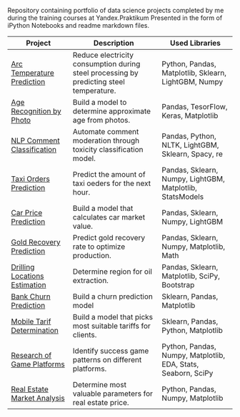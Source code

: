 Repository containing portfolio of data science projects completed by me during the training courses at Yandex.Praktikum
Presented in the form of iPython Notebooks and readme markdown files. 


| Project | Description | Used Libraries |
| ------- | ----------- | -------------- |
| [Arc Temperature Prediction](https://github.com/AndreiChernovJr/Yandex_practicum_ds_projects/tree/113cbdf0eaf23ec8a441b05e21b9ae57ccf5fd18/11_arc_temperatures_prediction) | Reduce electricity consumption during steel processing by predicting steel temperature. | Python, Pandas, Matplotlib, Sklearn, LightGBM, Numpy |
| [Age Recognition by Photo](https://github.com/AndreiChernovJr/Yandex_practicum_ds_projects/tree/113cbdf0eaf23ec8a441b05e21b9ae57ccf5fd18/10_age_recognition) | Build a model to determine approximate age from photos. | Pandas, TesorFlow, Keras, Matplotlib |
| [NLP Comment Classification](https://github.com/AndreiChernovJr/Yandex_practicum_ds_projects/tree/113cbdf0eaf23ec8a441b05e21b9ae57ccf5fd18/09_wikishop_nlp) | Automate comment moderation through toxicity classification model. | Pandas, Python, NLTK, LightGBM, Sklearn, Spacy, re |
| [Taxi Orders Prediction](https://github.com/AndreiChernovJr/Yandex_practicum_ds_projects/tree/113cbdf0eaf23ec8a441b05e21b9ae57ccf5fd18/08_taxi_orders) | Predict the amount of taxi oeders for the next hour. | Pandas, Sklearn, Numpy, LightGBM, Matplotlib, StatsModels |
| [Car Price Prediction](https://github.com/AndreiChernovJr/Yandex_practicum_ds_projects/tree/113cbdf0eaf23ec8a441b05e21b9ae57ccf5fd18/07_car_prices_prediciton) | Build a model that calculates car market value. | Pandas, Sklearn, Numpy, LightGBM |
| [Gold Recovery Prediction](https://github.com/AndreiChernovJr/Yandex_practicum_ds_projects/tree/113cbdf0eaf23ec8a441b05e21b9ae57ccf5fd18/06_gold_recovery) | Predict gold recovery rate to optimize production. | Pandas, Sklearn, Numpy, Matplotlib, Math |
| [Drilling Locations Estimation](https://github.com/AndreiChernovJr/Yandex_practicum_ds_projects/tree/113cbdf0eaf23ec8a441b05e21b9ae57ccf5fd18/05_drilling%20_locations) | Determine region for oil extraction. | Pandas, Sklearn, Matplotlib, SciPy, Bootstrap |
| [Bank Churn Prediction](https://github.com/AndreiChernovJr/Yandex_practicum_ds_projects/tree/113cbdf0eaf23ec8a441b05e21b9ae57ccf5fd18/04_bank_churn_prediction) | Build a churn prediction model | Sklearn, Pandas, Matplotlib |
| [Mobile Tarif Determination](https://github.com/AndreiChernovJr/Yandex_practicum_ds_projects/tree/113cbdf0eaf23ec8a441b05e21b9ae57ccf5fd18/03_mobile_tarifs) | Build a model that picks most suitable tariffs for clients. | Sklearn, Pandas, Python, Matplotlib |
| [Research of Game Platforms](https://github.com/AndreiChernovJr/Yandex_practicum_ds_projects/tree/113cbdf0eaf23ec8a441b05e21b9ae57ccf5fd18/02_research_of_game_platforms) | Identify success game patterns on different platforms. | Python, Pandas, Numpy, Matplotlib, EDA, Stats, Seaborn, SciPy |
| [Real Estate Market Analysis](https://github.com/AndreiChernovJr/Yandex_practicum_ds_projects/tree/113cbdf0eaf23ec8a441b05e21b9ae57ccf5fd18/01_real_estate_market_analysis) | Determine most valuable parameters for real estate price. | Python, Pandas, Numpy, Matplotlib |